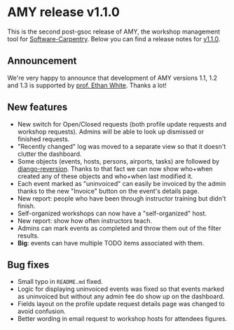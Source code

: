 # AMY release v1.1.0

This is the second post-gsoc release of AMY, the workshop management
tool for [Software-Carpentry](https://software-carpentry.org/). Below
you can find a release notes for
[v1.1.0](https://github.com/swcarpentry/amy/milestones/v1.1).


## Announcement

We're very happy to announce that development of AMY versions 1.1, 1.2 and
1.3 is supported by [prof. Ethan White](http://whitelab.weecology.org/).
Thanks a lot!


## New features

-   New switch for Open/Closed requests (both profile update requests
    and workshop requests). Admins will be able to look up dismissed or
    finished requests.
-   "Recently changed" log was moved to a separate view so that it
    doesn't clutter the dashboard.
-   Some objects (events, hosts, persons, airports, tasks) are followed
    by [django-reversion](https://github.com/etianen/django-reversion).
    Thanks to that fact we can now show who+when created any of these
    objects and who+when last modified it.
-   Each event marked as "uninvoiced" can easily be invoiced by the
    admin thanks to the new "Invoice" button on the event's details
    page.
-   New report: people who have been through instructor training but
    didn't finish.
-   Self-organized workshops can now have a "self-organized" host.
-   New report: show how often instructors teach.
-   Admins can mark events as completed and throw them out of the filter
    results.
-   **Big**: events can have multiple TODO items associated with them.



## Bug fixes

-   Small typo in `README.md` fixed.
-   Logic for displaying uninvoiced events was fixed so that events
    marked as uninvoiced but without any admin fee do show up on the
    dashboard.
-   Fields layout on the profile update request details page was changed
    to avoid confusion.
-   Better wording in email request to workshop hosts for attendees
    figures.
